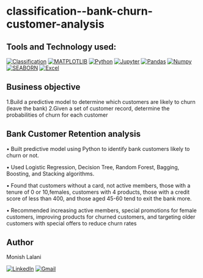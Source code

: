 # classification--bank-churn-customer-analysis


## Tools and Technology used:
<a href="https://www.javatpoint.com/classification-algorithm-in-machine-learning" rel="nofollow"><img alt="Classification" src="https://img.shields.io/badge/-Classification-f5841f?style=for-the-badge" data-canonical-src="https://img.shields.io/badge/-Classification-f5841f?style=for-the-badge" style="max-width: 100%;"/></a>
[![MATPLOTLIB](https://img.shields.io/badge/-MATPLOTLIB-007aa6?style=for-the-badge)](https://img.shields.io/badge/-MATPLOTLIB-007aa6?style=for-the-badge) [![Python](https://img.shields.io/badge/Python-FFD43B?style=for-the-badge&logo=python&logoColor=blue)](https://img.shields.io/badge/Python-FFD43B?style=for-the-badge&logo=python&logoColor=blue) [![Jupyter](https://img.shields.io/badge/-Jupyter-f5841f?style=for-the-badge)](https://img.shields.io/badge/-Jupyter-f5841f?style=for-the-badge) [![Pandas](https://img.shields.io/badge/Pandas-2C2D72?style=for-the-badge&logo=pandas&logoColor=white)](https://img.shields.io/badge/Pandas-2C2D72?style=for-the-badge&logo=pandas&logoColor=white) [![Numpy](https://img.shields.io/badge/Numpy-777BB4?style=for-the-badge&logo=numpy&logoColor=white)](https://img.shields.io/badge/Numpy-777BB4?style=for-the-badge&logo=numpy&logoColor=white) <a href="https://seaborn.pydata.org/" rel="nofollow"><img alt="SEABORN" src="https://img.shields.io/badge/-SEABORN-f5841f?style=for-the-badge" data-canonical-src="https://img.shields.io/badge/-SEABORN-f5841f?style=for-the-badge" style="max-width: 100%;"/></a> <a href="https://www.microsoft.com/en-in/microsoft-365/excel" rel="nofollow"><img alt="Excel" src="https://img.shields.io/badge/Microsoft_Excel-217346?style=for-the-badge&logo=microsoft-excel&logoColor=white" data-canonical-src="https://img.shields.io/badge/Microsoft_Excel-217346?style=for-the-badge&logo=microsoft-excel&logoColor=white" style="max-width: 100%;"/></a>

## Business objective
1.Build a predictive model to determine which customers are likely to churn (leave the bank)
2.Given a set of customer record, determine the probabilities of churn for each customer

## Bank Customer Retention analysis

• Built predictive model using Python to identify bank customers likely to churn or not.

• Used Logistic Regression, Decision Tree, Random Forest, Bagging, Boosting, and Stacking algorithms.

• Found that customers without a card, not active members, those with a tenure of 0 or 10,females, customers with 4 products, those with a credit score of less than 400, and those aged 45-60 tend to exit the bank more.

• Recommended increasing active members, special promotions for female customers, improving products for churned customers, and targeting older customers with special  offers to reduce churn rates



## Author

Monish Lalani

[![LinkedIn](https://img.shields.io/badge/LinkedIn-0077B5?style=for-the-badge&logo=linkedin&logoColor=white)](https://www.linkedin.com/in/monish-lalani/) 
[![Gmail](https://img.shields.io/badge/Gmail-D14836?style=for-the-badge&logo=gmail&logoColor=white)](mailto:monishlalani12@gmail.com)  
